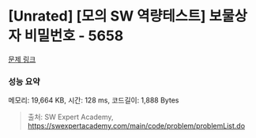 # [Unrated] [모의 SW 역량테스트] 보물상자 비밀번호 - 5658 

[문제 링크](https://swexpertacademy.com/main/code/problem/problemDetail.do?contestProbId=AWXRUN9KfZ8DFAUo) 

### 성능 요약

메모리: 19,664 KB, 시간: 128 ms, 코드길이: 1,888 Bytes



> 출처: SW Expert Academy, https://swexpertacademy.com/main/code/problem/problemList.do